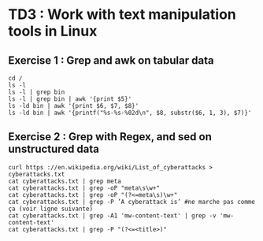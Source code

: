 # TD3 : Work with text manipulation tools in Linux
## Exercise 1 : Grep and awk on tabular data
```
cd /
ls -l
ls -l | grep bin
ls -l | grep bin | awk '{print $5}'
ls -ld bin | awk '{print $6, $7, $8}'
ls -ld bin | awk '{printf("%s-%s-%02d\n", $8, substr($6, 1, 3), $7)}'
```

## Exercise 2 : Grep with Regex, and sed on unstructured data
```
curl https ://en.wikipedia.org/wiki/List_of_cyberattacks > cyberattacks.txt 
cat cyberattacks.txt | grep meta
cat cyberattacks.txt | grep -oP "meta\s\w+"
cat cyberattacks.txt | grep -oP "(?<=meta\s)\w+"
cat cyberattacks.txt | grep -P ’A cyberattack is’ #ne marche pas comme ça (voir ligne suivante)
cat cyberattacks.txt | grep -A1 'mw-content-text' | grep -v 'mw-content-text' 
cat cyberattacks.txt | grep -P "(?<=<title>)"
```
